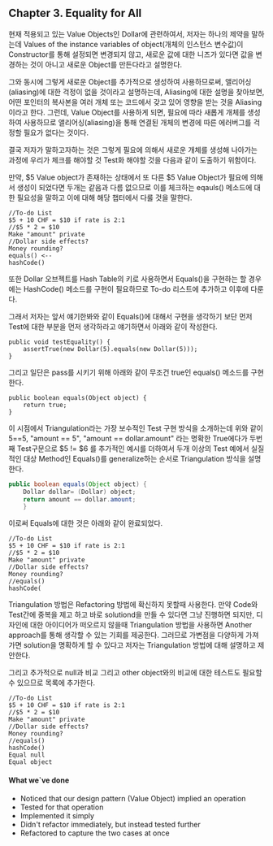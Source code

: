 

## Chapter 3. Equality for All

현재 적용되고 있는 Value Objects인 Dollar에 관련하여서, 저자는 하나의 제약을 말하는데  Values of the instance variables of object(개체의 인스턴스 변수값)이 Constructor를 통해 설정되면 변경되지 않고, 새로운 값에 대한 니즈가 있다면 값을 변경하는 것이 아니고 새로운 Object를 만든다라고 설명한다.  

그와 동시에 그렇게 새로운 Object를 추가적으로 생성하여 사용하므로써, 앨리어싱(aliasing)에 대한 걱정이 없을 것이라고 설명하는데, Aliasing에 대한 설명을 찾아보면, 어떤 포인터의 복사본을 여러 개체 또는 코드에서 갖고 있어 영향을 받는 것을 Aliasing이라고 한다.
그런데, Value Object를 사용하게 되면, 필요에 따라 새롭게 개체를 생성하여 사용하므로 앨리어싱(aliasing)을 통해 연결된 개체의 변경에 따른 에러버그를 걱정할 필요가 없다는 것이다.


결국 저자가 말하고자하는 것은 그렇게 필요에 의해서 새로운 개체를 생성해 나아가는 과정에 우리가 체크를 해야할 것 Test화 해야할 것을 다음과 같이 도출하기 위함이다.

만약, $5 Value object가 존재하는 상태에서 또 다른 $5 Value Object가 필요에 의해서 생성이 되었다면 두개는 같음과 다름 없으므로 이를 체크하는 eqauls() 메소드에 대한 필요성을 말하고 이에 대해 해당 챕터에서 다룰 것을 말한다.


```
//To-do List
$5 + 10 CHF = $10 if rate is 2:1 
//$5 * 2 = $10
Make "amount" private 
//Dollar side effects? 
Money rounding?
equals() <--
hashCode()
```
또한 Dollar 오브젝트를 Hash Table의 키로 사용하면서 Equals()을 구현하는 할 경우에는 HashCode() 메소드를 구현이 필요하므로 To-do 리스트에 추가하고 이후에 다룬다.


그래서 저자는 앞서 얘기한봐와 같이 Equals()에 대해서 구현을 생각하기 보단 먼저 Test에 대한 부분을 먼저 생각하라고 얘기하면서 아래와 같이 작성한다.
```
public void testEquality() {
    assertTrue(new Dollar(5).equals(new Dollar(5))); 
}
```
그리고 일단은 pass를 시키기 위해 아래와 같이 무조건 true인 equals() 메소드를 구현한다.
```
public boolean equals(Object object) { 
    return true;
}
```
이 시점에서 Triangulation라는 가장 보수적인 Test 구현 방식을 소개하는데
위와 같이 5==5, "amount == 5", "amount == dollar.amount" 라는 명확한 True에다가
두번째 Test구문으로 $5 != $6 를 추가적인 예시를 더하여서 
두개 이상의 Test 예에서 실질적인 대상 Method인 Equals()를 generalize하는 순서로 Triangulation 방식을 설명한다.
```java
public boolean equals(Object object) { 
    Dollar dollar= (Dollar) object; 
    return amount == dollar.amount;
    }
```

이로써 Equals에 대한 것은 아래와 같이 완료되었다.
```
//To-do List
$5 + 10 CHF = $10 if rate is 2:1 
//$5 * 2 = $10
Make "amount" private 
//Dollar side effects? 
Money rounding? 
//equals()
hashCode(
```
Triangulation 방법은 Refactoring 방법에 확신하지 못할때 사용한다.
만약 Code와Test간에 중복을 제고 하고 바로 solutiond을 만들 수 있다면 그냥 진행하면 되지만, 디자인에 대한 아이디어가 떠오르지 않을때 Triangulation 방법을 사용하면 Another approach를 통해 생각할 수 있는 기회를 제공한다. 그러므로 가변점을 다양하게 가져가면 solution을 명확하게 할 수 있다고 저자는 Triangulation 방법에 대해 설명하고 제안한다.

그리고 추가적으로 null과 비교 그리고 other object와의 비교에 대한 테스트도 필요할 수 있으므로 목록에 추가한다. 
```
//To-do List
$5 + 10 CHF = $10 if rate is 2:1 
//$5 * 2 = $10
Make "amount" private 
//Dollar side effects? 
Money rounding? 
//equals()
hashCode() 
Equal null 
Equal object
```

#### What we`ve done

* Noticed that our design pattern (Value Object) implied an operation 
* Tested for that operation
* Implemented it simply
* Didn't refactor immediately, but instead tested further 
* Refactored to capture the two cases at once

